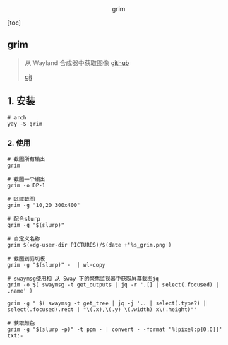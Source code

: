 <center>grim</center>





[toc]





## grim

> 从 Wayland 合成器中获取图像 [github](https://github.com/emersion/grim)
>
> [git](https://git.sr.ht/~emersion/grim/refs)





## 1. 安装

```shell
# arch 
yay -S grim
```





### 2. 使用

```shell
# 截图所有输出
grim

# 截图一个输出
grim -o DP-1

# 区域截图
grim -g "10,20 300x400"

# 配合slurp
grim -g "$(slurp)"

# 自定义名称
grim $(xdg-user-dir PICTURES)/$(date +'%s_grim.png')

# 截图到剪切板
grim -g "$(slurp)" -  | wl-copy

# swaymsg使用和 从 Sway 下的聚焦监视器中获取屏幕截图jq
grim -o $( swaymsg -t get_outputs | jq -r '.[] | select(.focused) | .name' )

grim -g " $( swaymsg -t get_tree | jq -j '.. | select(.type?) | select(.focused).rect | "\(.x),\(.y) \(.width) x\(.height)"' 

# 获取颜色 
grim -g "$(slurp -p)" -t ppm - | convert - -format '%[pixel:p{0,0}]' txt:-
```



